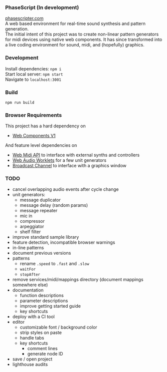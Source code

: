 ### PhaseScript (In development)
[phasescripter.com](https://phasescripter.com)  
A web based environment for real-time sound synthesis and pattern generation.  
The initial intent of this project was to create non-linear pattern generators for midi devices using native web components. It has since transformed into a live coding environment for sound, midi, and (hopefully) graphics.

### Development
Install dependencies: `npm i`  
Start local server: `npm start`  
Navigate to `localhost:3001`

### Build
`npm run build`

### Browser Requirements
This project has a hard dependency on
* [Web Components V1](https://caniuse.com/#feat=custom-elementsv1)

And feature level dependencies on
* [Web Midi API](https://caniuse.com/#feat=midi) to interface with external synths and controllers
* [Web Audio Worklets](https://developer.mozilla.org/en-US/docs/Web/API/Worklet) for a few unit generators
* [Broadcast Channel](https://caniuse.com/#feat=broadcastchannel) to interface with a graphics window

### TODO
  * cancel overlapping audio events after cycle change
  * unit generators:
    - message duplicator
    - message delay (random params)
    - message repeater
    - mic in
    - compressor
    - arpeggiator
    - shelf filter
  * improve standard sample library
  * feature detection, incompatible browser warnings
  * in-line patterns
  * document previous versions
  * patterns
    - rename `.speed` to `.fast` and `.slow`
    - `waitFor`
    - `stopAfter`
  * remove services/midi/mappings directory (document mappings somewhere else)
  * documentation
    - function descriptions
    - parameter descriptions
    - improve getting started guide
    - key shortcuts
  * deploy with a CI tool
  * editor
    - customizable font / background color
    - strip styles on paste
    - handle tabs
    * key shortcuts
      - comment lines
      - generate node ID
  * save / open project
  * lighthouse audits
